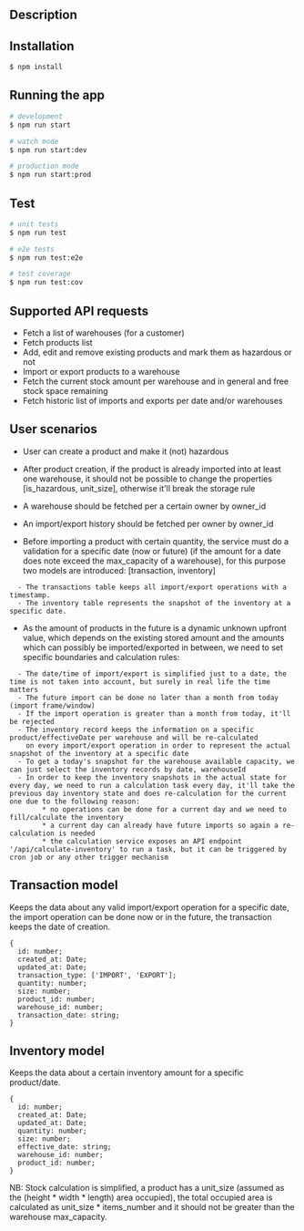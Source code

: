 ## Description


## Installation

```bash
$ npm install
```

## Running the app

```bash
# development
$ npm run start

# watch mode
$ npm run start:dev

# production mode
$ npm run start:prod
```

## Test

```bash
# unit tests
$ npm run test

# e2e tests
$ npm run test:e2e

# test coverage
$ npm run test:cov
```

## Supported API requests
- Fetch a list of warehouses (for a customer)
- Fetch products list
- Add, edit and remove existing products and mark them as hazardous or not
- Import or export products to a warehouse
- Fetch the current stock amount per warehouse and in general and free stock space remaining
- Fetch historic list of imports and exports per date and/or warehouses

## User scenarios
- User can create a product and make it (not) hazardous
- After product creation, if the product is already imported into at least one warehouse, it should not be possible
to change the properties [is_hazardous, unit_size], otherwise it'll break the storage rule
- A warehouse should be fetched per a certain owner by owner_id
- An import/export history should be fetched per owner by owner_id

- Before importing a product with certain quantity, the service must do a validation for a specific date (now or future) (if the amount for a date does note exceed the max_capacity of a warehouse), for this purpose two models are introduced: [transaction, inventory]
```
  - The transactions table keeps all import/export operations with a timestamp.
  - The inventory table represents the snapshot of the inventory at a specific date.
```

- As the amount of products in the future is a dynamic unknown upfront value, which depends on the existing stored amount and
the amounts which can possibly be imported/exported in between, we need to set specific boundaries and calculation rules:
```
  - The date/time of import/export is simplified just to a date, the time is not taken into account, but surely in real life the time matters
  - The future import can be done no later than a month from today (import frame/window)
  - If the import operation is greater than a month from today, it'll be rejected
  - The inventory record keeps the information on a specific product/effectiveDate per warehouse and will be re-calculated
    on every import/export operation in order to represent the actual snapshot of the inventory at a specific date
  - To get a today's snapshot for the warehouse available capacity, we can just select the inventory records by date, warehouseId
  - In order to keep the inventory snapshots in the actual state for every day, we need to run a calculation task every day, it'll take the previous day inventory state and does re-calculation for the current one due to the following reason:
        * no operations can be done for a current day and we need to fill/calculate the inventory
        * a current day can already have future imports so again a re-calculation is needed
        * the calculation service exposes an API endpoint '/api/calculate-inventory' to run a task, but it can be triggered by cron job or any other trigger mechanism
```



## Transaction model
Keeps the data about any valid import/export operation for a specific date, the import operation can be done now or in the future,
the transaction keeps the date of creation.
```
{
  id: number;
  created_at: Date;
  updated_at: Date;
  transaction_type: ['IMPORT', 'EXPORT'];
  quantity: number;
  size: number;
  product_id: number;
  warehouse_id: number;
  transaction_date: string;
}
```

## Inventory model
Keeps the data about a certain inventory amount for a specific product/date.
```
{
  id: number;
  created_at: Date;
  updated_at: Date;
  quantity: number;
  size: number;
  effective_date: string;
  warehouse_id: number;
  product_id: number;
}
```

NB: Stock calculation is simplified, a product has a unit_size (assumed as the (height * width * length) area occupied), the total occupied
area is calculated as unit_size * items_number and it should not be greater than the warehouse max_capacity.
